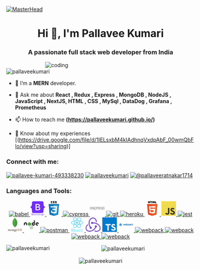 [![MasterHead](https://camo.githubusercontent.com/9a9ff47e57169b409e3063ac067411713af2d87c192699e86b8d68d0c14e3354/68747470733a2f2f6d69726f2e6d656469756d2e636f6d2f70726f78792f312a4f463078454d6b5742762d36397a766d4e73365244512e676966)](https://pallaveekumari.github.io/)



<h1 align="center">Hi 👋, I'm Pallavee Kumari</h1>
<h3 align="center">A passionate full stack web developer from India</h3>
<img align="right" alt="coding" width="400" src="https://www.sarvika.com/wp-content/uploads/2021/03/Backend-Developer-Python-GIF-Dribble.gif" />

<p align="left"> <img src="https://komarev.com/ghpvc/?username=pallaveekumari&label=Profile%20views&color=0e75b6&style=flat" alt="pallaveekumari" /> </p>

- 🌱 I’m a **MERN** developer.

- 💬 Ask me about **React , Redux , Express , MongoDB , NodeJS , JavaScript , NextJS, HTML , CSS  , MySql , DataDog , Grafana , Prometheus**

- 📫 How to reach me **(https://pallaveekumari.github.io/)**

- 📄 Know about my experiences [(https://drive.google.com/file/d/1IELsxbM4kIAdhnqVxdpAbF_00wmQbFlo/view?usp=sharing)]

<h3 align="left">Connect with me:</h3>
<p align="left">
<a href="https://linkedin.com/in/pallavee-kumari-493338230" target="blank"><img align="center" src="https://raw.githubusercontent.com/rahuldkjain/github-profile-readme-generator/master/src/images/icons/Social/linked-in-alt.svg" alt="pallavee-kumari-493338230" height="30" width="40" /></a>
<a href="https://codesandbox.com/pallaveekumari" target="blank"><img align="center" src="https://raw.githubusercontent.com/rahuldkjain/github-profile-readme-generator/master/src/images/icons/Social/codesandbox.svg" alt="pallaveekumari" height="30" width="40" /></a>
<a href="https://medium.com/@pallaveeratnakar1714" target="blank"><img align="center" src="https://raw.githubusercontent.com/rahuldkjain/github-profile-readme-generator/master/src/images/icons/Social/medium.svg" alt="@pallaveeratnakar1714" height="30" width="40" /></a>
</p>

<h3 align="left">Languages and Tools:</h3>
<p align="center"> <a href="https://babeljs.io/" target="_blank" rel="noreferrer"> <img src="https://www.vectorlogo.zone/logos/babeljs/babeljs-icon.svg" alt="babel" width="40" height="40"/> </a> <a href="https://getbootstrap.com" target="_blank" rel="noreferrer"> <img src="https://raw.githubusercontent.com/devicons/devicon/master/icons/bootstrap/bootstrap-plain-wordmark.svg" alt="bootstrap" width="40" height="40"/> </a> <a href="https://www.w3schools.com/css/" target="_blank" rel="noreferrer"> <img src="https://raw.githubusercontent.com/devicons/devicon/master/icons/css3/css3-original-wordmark.svg" alt="css3" width="40" height="40"/> </a> <a href="https://www.cypress.io" target="_blank" rel="noreferrer"> <img src="https://raw.githubusercontent.com/simple-icons/simple-icons/6e46ec1fc23b60c8fd0d2f2ff46db82e16dbd75f/icons/cypress.svg" alt="cypress" width="40" height="40"/> </a> <a href="https://expressjs.com" target="_blank" rel="noreferrer"> <img src="https://raw.githubusercontent.com/devicons/devicon/master/icons/express/express-original-wordmark.svg" alt="express" width="40" height="40"/> </a> <a href="https://git-scm.com/" target="_blank" rel="noreferrer"> <img src="https://www.vectorlogo.zone/logos/git-scm/git-scm-icon.svg" alt="git" width="40" height="40"/> </a> <a href="https://heroku.com" target="_blank" rel="noreferrer"> <img src="https://www.vectorlogo.zone/logos/heroku/heroku-icon.svg" alt="heroku" width="40" height="40"/> </a> <a href="https://www.w3.org/html/" target="_blank" rel="noreferrer"> <img src="https://raw.githubusercontent.com/devicons/devicon/master/icons/html5/html5-original-wordmark.svg" alt="html5" width="40" height="40"/> </a> <a href="https://developer.mozilla.org/en-US/docs/Web/JavaScript" target="_blank" rel="noreferrer"> <img src="https://raw.githubusercontent.com/devicons/devicon/master/icons/javascript/javascript-original.svg" alt="javascript" width="40" height="40"/> </a> <a href="https://jestjs.io" target="_blank" rel="noreferrer"> <img src="https://www.vectorlogo.zone/logos/jestjsio/jestjsio-icon.svg" alt="jest" width="40" height="40"/> </a> <a href="https://www.mongodb.com/" target="_blank" rel="noreferrer"> <img src="https://raw.githubusercontent.com/devicons/devicon/master/icons/mongodb/mongodb-original-wordmark.svg" alt="mongodb" width="40" height="40"/> </a> <a href="https://nodejs.org" target="_blank" rel="noreferrer"> <img src="https://raw.githubusercontent.com/devicons/devicon/master/icons/nodejs/nodejs-original-wordmark.svg" alt="nodejs" width="40" height="40"/> </a> <a href="https://postman.com" target="_blank" rel="noreferrer"> <img src="https://www.vectorlogo.zone/logos/getpostman/getpostman-icon.svg" alt="postman" width="40" height="40"/> </a> <a href="https://reactjs.org/" target="_blank" rel="noreferrer"> <img src="https://raw.githubusercontent.com/devicons/devicon/master/icons/react/react-original-wordmark.svg" alt="react" width="40" height="40"/> </a> <a href="https://redux.js.org" target="_blank" rel="noreferrer"> <img src="https://raw.githubusercontent.com/devicons/devicon/master/icons/redux/redux-original.svg" alt="redux" width="40" height="40"/> </a> <a href="https://www.typescriptlang.org/" target="_blank" rel="noreferrer"> <img src="https://raw.githubusercontent.com/devicons/devicon/master/icons/typescript/typescript-original.svg" alt="typescript" width="40" height="40"/> </a> <a href="https://webpack.js.org" target="_blank" rel="noreferrer"> <img src="https://raw.githubusercontent.com/devicons/devicon/d00d0969292a6569d45b06d3f350f463a0107b0d/icons/webpack/webpack-original-wordmark.svg" alt="webpack" width="40" height="40"/> </a> <a href="https://go.dev/" target="_blank" rel="noreferrer"> 
</a> <a href="https://www.mysql.com/" target="_blank" rel="noreferrer"> <img src="https://www.vectorlogo.zone/logos/mysql/mysql-ar21.svg" alt="webpack" width="40" height="40"/> </a>
  <a href="https://grafana.com/" target="_blank" rel="noreferrer"> <img src="https://www.vectorlogo.zone/logos/grafana/grafana-ar21.svg" alt="webpack" width="40" height="40"/> </a>
  <a href="https://www.datadoghq.com/" target="_blank" rel="noreferrer"> <img src="https://www.vectorlogo.zone/logos/datadoghq/datadoghq-ar21.svg" alt="webpack" width="40" height="40"/> </a>
  <a href="" target="_blank" rel="noreferrer"> <img src="https://www.vectorlogo.zone/logos/prometheusio/prometheusio-ar21.svg" alt="webpack" width="40" height="40"/> </a></p>

<p align="center" ><img align="left" src="https://github-readme-stats.vercel.app/api/top-langs?username=pallaveekumari&show_icons=true&locale=en&layout=compact" alt="pallaveekumari" /></p>

<p align="center" >&nbsp;<img align="center" src="https://github-readme-stats.vercel.app/api?username=pallaveekumari&show_icons=true&locale=en" alt="pallaveekumari" /></p>

<p align="center" ><img align="center" src="https://github-readme-streak-stats.herokuapp.com/?user=pallaveekumari&" alt="pallaveekumari" /></p>
